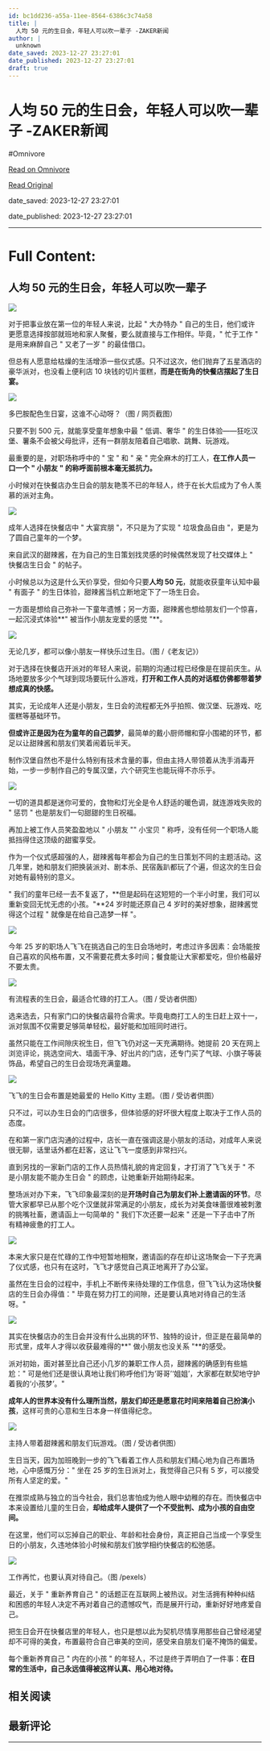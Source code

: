 ```yaml
---
id: bc1dd236-a55a-11ee-8564-6386c3c74a58
title: |
  人均 50 元的生日会，年轻人可以吹一辈子 -ZAKER新闻
author: |
  unknown
date_saved: 2023-12-27 23:27:01
date_published: 2023-12-27 23:27:01
draft: true
---
```


# 人均 50 元的生日会，年轻人可以吹一辈子 -ZAKER新闻
#Omnivore

[Read on Omnivore](https://omnivore.app/me/50-zaker-18caf87cc2c)

[Read Original](http://www.myzaker.com/article/658cf0d58e9f0947d65ac583)

date_saved: 2023-12-27 23:27:01

date_published: 2023-12-27 23:27:01

--- 

# Full Content: 

##  人均 50 元的生日会，年轻人可以吹一辈子 

![](https://proxy-prod.omnivore-image-cache.app/0x0,s9tEr04Ug7oryFsf8s_1MXOP3kaMhvAJSlxB_c8dL1Ps/http://zkres1.myzaker.com/202312/6582d4b18e9f0957531ed50d_1024.jpg)

对于把事业放在第一位的年轻人来说，比起 " 大办特办 " 自己的生日，他们或许更愿意选择按部就班地和家人聚餐，要么就直接与工作相伴。毕竟，" 忙于工作 " 是用来麻醉自己 " 又老了一岁 " 的最佳借口。

但总有人愿意给枯燥的生活增添一些仪式感。只不过这次，他们抛弃了五星酒店的豪华派对，也没看上便利店 10 块钱的切片蛋糕，**而是在街角的快餐店摆起了生日宴。**

![](https://proxy-prod.omnivore-image-cache.app/0x0,sUOiszvXAuPLNTCocXSbhtf52M2bIvCf51Chb8-CU3I0/http://zkres2.myzaker.com/202312/6582d4b18e9f0957531ed50e_1024.jpg)

多巴胺配色生日宴，这谁不心动呀？（图 / 网页截图）

只要不到 500 元，就能享受童年想象中最 " 低调、奢华 " 的生日体验——狂吃汉堡、薯条不会被父母批评，还有一群朋友陪着自己唱歌、跳舞、玩游戏。

最重要的是，对职场称呼中的 " 宝 " 和 " 亲 " 完全麻木的打工人，**在工作人员一口一个 " 小朋友 " 的称呼面前根本毫无抵抗力。**

小时候对在快餐店办生日会的朋友艳羡不已的年轻人，终于在长大后成为了令人羡慕的派对主角。

![](https://proxy-prod.omnivore-image-cache.app/0x0,sp6YhAzcvc0ROzS0VlgRl2UrvPZPMnOH1QwO-oBn90lw/http://zkres1.myzaker.com/202312/6582d4b18e9f0957531ed50f_1024.jpg)

成年人选择在快餐店中 " 大宴宾朋 "，不只是为了实现 " 垃圾食品自由 "，更是为了圆自己童年的一个梦。

来自武汉的甜辣酱，在为自己的生日策划找灵感的时候偶然发现了社交媒体上 " 快餐店生日会 " 的帖子。

小时候总以为这是什么天价享受，但如今只要**人均 50 元**，就能收获童年认知中最 " 有面子 " 的生日体验，甜辣酱当机立断地定下了一场生日会。

一方面是想给自己弥补一下童年遗憾；另一方面，甜辣酱也想给朋友们一个惊喜，一起沉浸式体验**" 被当作小朋友宠爱的感觉 "**。

![](https://proxy-prod.omnivore-image-cache.app/0x0,sFugndX2gVUe5FLr8AlR16cgFOpMYEZdBysv0y33sGQM/http://zkres2.myzaker.com/202312/6582d4b18e9f0957531ed510_1024.jpg)

无论几岁，都可以像小朋友一样快乐过生日。（图 /《老友记》）

对于选择在快餐店开派对的年轻人来说，前期的沟通过程已经像是在提前庆生。从场地要放多少个气球到现场要玩什么游戏，**打开和工作人员的对话框仿佛都带着梦想成真的快感。** 

其实，无论成年人还是小朋友，生日会的流程都无外乎拍照、做汉堡、玩游戏、吃蛋糕等基础环节。

**但或许正是因为在为童年的自己圆梦**，最简单的戴小厨师帽和穿小围裙的环节，都足以让甜辣酱和朋友们笑着闹着玩半天。

制作汉堡自然也不是什么特别有技术含量的事，但由主持人带领着从洗手消毒开始，一步一步制作自己的专属汉堡，六个研究生也能玩得不亦乐乎。

![](https://proxy-prod.omnivore-image-cache.app/0x0,sM7tKD01NH6DeQaeG2K9NEYgw1Ot--yts8LRaJurspdU/http://zkres1.myzaker.com/202312/6582d4b18e9f0957531ed511_1024.jpg)

一切的道具都是迷你可爱的，食物和灯光全是令人舒适的暖色调，就连游戏失败的 " 惩罚 " 也是朋友们一句甜甜的生日祝福。

再加上被工作人员笑盈盈地以 " 小朋友 "" 小宝贝 " 称呼，没有任何一个职场人能抵挡得住这顶级的甜蜜享受。

作为一个仪式感超强的人，甜辣酱每年都会为自己的生日策划不同的主题活动。这几年里，她和朋友们把换装派对、剧本杀、民宿轰趴都玩了个遍，但这次的生日会对她有最特别的意义。

" 我们的童年已经一去不复返了，**但是起码在这短短的一个半小时里，我们可以重新变回无忧无虑的小孩。"**24 岁时能还原自己 4 岁时的美好想象，甜辣酱觉得这个过程 " 就像是在给自己造梦一样 "。

![](https://proxy-prod.omnivore-image-cache.app/0x0,sS-lSqgHGLZoUq0bdBv20SLGxB4A6tbAEhsCh74-V3-0/http://zkres1.myzaker.com/202312/6582d4b18e9f0957531ed512_1024.jpg)

今年 25 岁的职场人飞飞在挑选自己的生日会场地时，考虑过许多因素：会场能按自己喜欢的风格布置，又不需要花费太多时间；餐食能让大家都爱吃，但价格最好不要太贵。

![](https://proxy-prod.omnivore-image-cache.app/0x0,scpsbhXYxhOjsCDGqabSJYOn9bD4aclPJqYZ7EWfl2Oc/http://zkres2.myzaker.com/202312/6582d4b18e9f0957531ed513_1024.jpg)

有流程表的生日会，最适合忙碌的打工人。（图 / 受访者供图）

选来选去，只有家门口的快餐店最符合需求。毕竟电商打工人的生日赶上双十一，派对氛围不仅需要足够简单轻松，最好能和加班同时进行。

虽然只能在工作间隙庆祝生日，但飞飞仍对这一天充满期待。她提前 20 天在网上浏览评论，挑选空间大、墙面干净、好出片的门店，还专门买了气球、小旗子等装饰品，希望自己的生日会现场充满童趣。

![](https://proxy-prod.omnivore-image-cache.app/0x0,sN5hH81iSwo6aE1w84Jp_kAt0zi6qSdfxfvtvHeHzSeM/http://zkres1.myzaker.com/202312/6582d4b18e9f0957531ed514_1024.jpg)

飞飞的生日会布置是她最爱的 Hello Kitty 主题。（图 / 受访者供图）

只不过，可以办生日会的门店很多，但体验感的好坏很大程度上取决于工作人员的态度。

在和第一家门店沟通的过程中，店长一直在强调这是小朋友的活动，对成年人来说很无聊，话里话外都在赶客，这让飞飞一度感到非常扫兴。

直到另找的一家新门店的工作人员热情礼貌的肯定回复，才打消了飞飞关于 " 不是小朋友能不能办生日会 " 的顾虑，让她重新开始期待起来。

整场派对办下来，飞飞印象最深刻的是**开场时自己为朋友们补上邀请函的环节**。尽管大家都早已从那个吃个汉堡就非常满足的小朋友，成长为对美食味蕾很难被刺激的挑嘴社畜，邀请函上一句简单的 " 我们下次还要一起来 " 还是一下子击中了所有精神疲惫的打工人。

![](https://proxy-prod.omnivore-image-cache.app/0x0,sGAWcJHY74kosEWLSQfSM2UlJYS8R991l8TtzrpwmPM8/http://zkres2.myzaker.com/202312/6582d4b18e9f0957531ed515_1024.jpg)

本来大家只是在忙碌的工作中短暂地相聚，邀请函的存在却让这场聚会一下子充满了仪式感，也只有在这时，飞飞才感觉自己真正地离开了办公室。

虽然在生日会的过程中，手机上不断传来待处理的工作信息，但飞飞认为这场快餐店的生日会办得值：" 毕竟在努力打工的间隙，还是要认真地对待自己的生活呀。"

![](https://proxy-prod.omnivore-image-cache.app/0x0,sA1dpG5yGIAKYwiWYabehREE4ELtLKrRm0PW7Tq3CD8I/http://zkres2.myzaker.com/202312/6582d4b18e9f0957531ed516_1024.jpg)

其实在快餐店办的生日会并没有什么出挑的环节、独特的设计，但正是在最简单的形式里，成年人才得以收获最难得的**" 做小朋友也没关系 "**的感受。

派对初始，面对甚至比自己还小几岁的兼职工作人员，甜辣酱的确感到有些尴尬：" 可是他们还是很认真地让我们称呼他们为‘哥哥’‘姐姐’，大家都在默契地守护着我的‘小孩梦’。"

**成年人的世界本没有什么理所当然，朋友们却还是愿意花时间来陪着自己扮演小孩**，这样可贵的心意和生日本身一样值得纪念。

![](https://proxy-prod.omnivore-image-cache.app/0x0,sb3mEz9Tz12ZsLfn70XXj9o_lFoQWabeRDg3QoCbrInU/http://zkres1.myzaker.com/202312/6582d4b18e9f0957531ed517_1024.jpg)

主持人带着甜辣酱和朋友们玩游戏。（图 / 受访者供图）

生日当天，因为加班晚到一步的飞飞看着工作人员和朋友们精心地为自己布置场地，心中感慨万分：" 坐在 25 岁的生日派对上，我觉得自己只有 5 岁，可以接受所有人坚定的爱。"

在推崇成熟与独立的当今社会，我们总害怕成为他人眼中幼稚的存在。而快餐店中本来设置给儿童的生日会，**却给成年人提供了一个不受批判、成为小孩的自由空间。**

在这里，他们可以忘掉自己的职业、年龄和社会身份，真正把自己当成一个享受生日的小朋友，久违地体验小时候和朋友们放学相约快餐店的松弛感。

![](https://proxy-prod.omnivore-image-cache.app/0x0,sNC97F-FWVfTUYVO7Zk-cUYaa1EXXrjGsnfcjKdBhcb0/http://zkres2.myzaker.com/202312/6582d4b18e9f0957531ed518_1024.jpg)

工作再忙，也要认真对待自己。（图 /pexels）

最近，关于 " 重新养育自己 " 的话题正在互联网上被热议。对生活拥有种种纠结和困惑的年轻人决定不再对着自己的遗憾叹气，而是展开行动，重新好好地疼爱自己。

把生日会开在快餐店里的年轻人，也只是想以此为契机尽情享用那些自己曾经渴望却不可得的美食，布置最符合自己审美的空间，感受来自朋友们毫不掩饰的偏爱。

每个重新养育自己 " 内在的小孩 " 的年轻人，不过是终于弄明白了一件事：**在日常的生活中，自己永远值得被这样认真、用心地对待。**

## 相关阅读

## 最新评论

---

